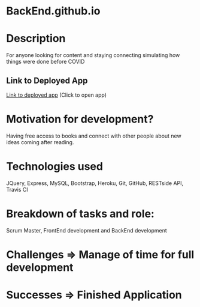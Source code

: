 # BackEnd.github.io

# Description

For anyone looking for content and staying connecting simulating how things were done before COVID

## Link to Deployed App
[Link to deployed app](https://nw-bookclub2020.github.io/FrontEnd.github.io/) 
(Click to open app)

# Motivation for development?

Having free access to books and connect with other people about new ideas coming after reading.

# Technologies used

JQuery, Express, MySQL, Bootstrap, Heroku, Git, GitHub, RESTside API, Travis CI

# Breakdown of tasks and role:

Scrum Master,  FrontEnd development and BackEnd development

# Challenges => Manage of time for full development 

# Successes => Finished Application
